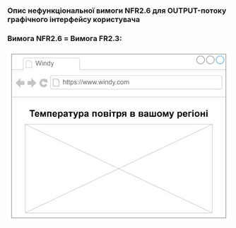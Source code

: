 ### Опис нефункціональної вимоги NFR2.6 для OUTPUT-потоку графічного інтерфейсу користувача
### Вимога NFR2.6 = Вимога FR2.3:
![NFR2.6](NFR2.3.jpg)
